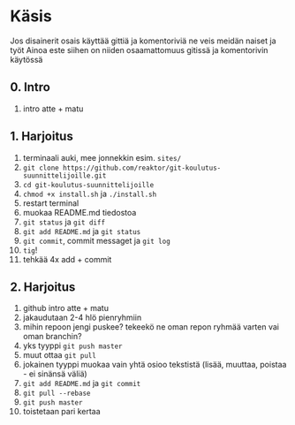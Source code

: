 # Käsis
Jos disainerit osais käyttää gittiä ja komentoriviä ne veis meidän naiset ja työt
Ainoa este siihen on niiden osaamattomuus gitissä ja komentorivin käytössä

## 0. Intro
1. intro atte + matu

## 1. Harjoitus
1. terminaali auki, mee jonnekkin esim. `sites/`
1. `git clone https://github.com/reaktor/git-koulutus-suunnittelijoille.git`
1. `cd git-koulutus-suunnittelijoille`
1. `chmod +x install.sh` ja `./install.sh`
1. restart terminal
1. muokaa README.md tiedostoa
1. `git status` ja `git diff`
1. `git add README.md` ja `git status`
1. `git commit`, commit messaget ja `git log`
1. `tig`!
1. tehkää 4x add + commit

## 2. Harjoitus
1. github intro atte + matu
1. jakaudutaan 2-4 hlö pienryhmiin
1. mihin repoon jengi puskee? tekeekö ne oman repon ryhmää varten vai oman branchin?
1. yks tyyppi `git push master`
1. muut ottaa `git pull`
1. jokainen tyyppi muokaa vain yhtä osioo tekstistä (lisää, muuttaa, poistaa - ei sinänsä väliä)
  1. `git add README.md` ja `git commit`
  1. `git pull --rebase`
  1. `git push master`
  1. toistetaan pari kertaa
